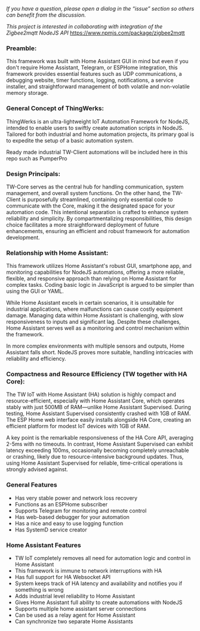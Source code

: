 *If you have a question, please open a dialog in the “issue” section so others can benefit from the discussion.*

*This project is interested in collaborating with integration of the Zigbee2mqtt NodeJS API* https://www.npmjs.com/package/zigbee2mqtt 

### Preamble:
This framework was built with Home Assistant GUI in mind but even if you don't require Home Assistant, Telegram, or ESPHome integration, this framework provides essential features such as UDP communications, a debugging website, timer functions, logging, notifications, a service installer, and straightforward management of both volatile and non-volatile memory storage.

### General Concept of ThingWerks:
ThingWerks is an ultra-lightweight IoT Automation Framework for NodeJS, intended to enable users to swiftly create automation scripts in NodeJS. Tailored for both industrial and home automation projects, its primary goal is to expedite the setup of a basic automation system.

Ready made industrial TW-Client automations will be included here in this repo such as PumperPro

### Design Principals:
TW-Core serves as the central hub for handling communication, system management, and overall system functions. On the other hand, the TW-Client is purposefully streamlined, containing only essential code to communicate with the Core, making it the designated space for your automation code. This intentional separation is crafted to enhance system reliability and simplicity. By compartmentalizing responsibilities, this design choice facilitates a more straightforward deployment of future enhancements, ensuring an efficient and robust framework for automation development.

### Relationship with Home Assistant:
This framework utilizes Home Assistant's robust GUI, smartphone app, and monitoring capabilities for NodeJS automations, offering a more reliable, flexible, and responsive approach than relying on Home Assistant for complex tasks. Coding basic logic in JavaScript is argued to be simpler than using the GUI or YAML.

While Home Assistant excels in certain scenarios, it is unsuitable for industrial applications, where malfunctions can cause costly equipment damage. Managing data within Home Assistant is challenging, with slow responsiveness to inputs and significant lag. Despite these challenges, Home Assistant serves well as a monitoring and control mechanism within the framework.

In more complex environments with multiple sensors and outputs, Home Assistant falls short. NodeJS proves more suitable, handling intricacies with reliability and efficiency.

### Compactness and Resource Efficiency (TW together with HA Core):

The TW IoT with Home Assistant (HA) solution is highly compact and resource-efficient, especially with Home Assistant Core, which operates stably with just 500MB of RAM—unlike Home Assistant Supervised. During testing, Home Assistant Supervised consistently crashed with 1GB of RAM. The ESP Home web interface easily installs alongside HA Core, creating an efficient platform for modest IoT devices with 1GB of RAM.

A key point is the remarkable responsiveness of the HA Core API, averaging 2-5ms with no timeouts. In contrast, Home Assistant Supervised can exhibit latency exceeding 100ms, occasionally becoming completely unreachable or crashing, likely due to resource-intensive background updates. Thus, using Home Assistant Supervised for reliable, time-critical operations is strongly advised against.

### General Features
* Has very stable power and network loss recovery 
* Functions as an ESPHome subscriber
* Supports Telegram for monitoring and remote control
* Has web-based debugger for your automation
* Has a nice and easy to use logging function
* Has SystemD service creator

### Home Assistant Features
* TW IoT completely removes all need for automation logic and control in Home Assistant
* This framework is immune to network interruptions with HA
* Has full support for HA Websocket API
* System keeps track of HA latency and availability and notifies you if something is wrong
* Adds industrial level reliability to Home Assistant
* Gives Home Assistant full ability to create automations with NodeJS
* Supports multiple home assistant server connections
* Can be used as a relay agent for Home Assistant
* Can synchronize two separate Home Assistants
